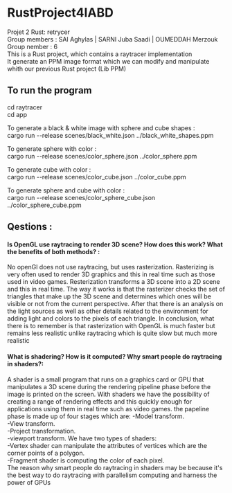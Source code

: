 # RustProject4IABD
Projet 2 Rust: retrycer  
Group members : SAI Aghylas | SARNI Juba Saadi | OUMEDDAH Merzouk  
Group nember : 6  
This is a Rust project, which contains a raytracer implementation  
It generate an PPM image format which we can modify and manipulate whith our previous Rust project (Lib PPM)  

## To run the program
cd raytracer  
cd app  
  
To generate a black & white image with sphere and cube shapes :  
cargo run --release scenes/black_white.json ../black_white_shapes.ppm  
  
To generate sphere with color :  
cargo run --release scenes/color_sphere.json ../color_sphere.ppm
  
To generate cube with color :  
cargo run --release scenes/color_cube.json ../color_cube.ppm  
  
To generate sphere and cube with color :  
cargo run --release scenes/color_sphere_cube.json ../color_sphere_cube.ppm

## Qestions : 

#### Is OpenGL use raytracing to render 3D scene? How does this work? What the benefits of both methods? :
No openGl does not use raytracing, but uses rasterization. Rasterizing is very often used to render 3D graphics and this in real time such as those used in video games. Resterization transforms a 3D scene into a 2D scene and this in real time. The way it works is that the rasterizer checks the set of triangles that make up the 3D scene and determines which ones will be visible or not from the current perspective. After that there is an analysis on the light sources as well as other details related to the environment for adding light and colors to the pixels of each triangle. In conclusion, what there is to remember is that rasterization with OpenGL is much faster but remains less realistic unlike raytracing which is quite slow but much more realistic

#### What is shadering? How is it computed? Why smart people do raytracing in shaders?:
A shader is a small program that runs on a graphics card or GPU that manipulates a 3D scene during the rendering pipeline phase before the image is printed on the screen. With shaders we have the possibility of creating a range of rendering effects and this quickly enough for applications using them in real time such as video games. the papeline phase is made up of four stages which are: 
-Model transform.  
-View transform.  
-Project transformation.  
-viewport transform. 
We have two types of shaders:  
-Vertex shader can manipulate the attributes of vertices which are the corner points of a polygon.  
-Fragment shader is computing the color of each pixel.  
The reason why smart people do raytracing in shaders may be because it's the best way to do raytracing with parallelism computing and harness the power of GPUs
